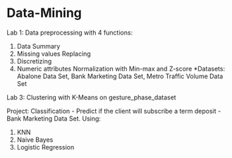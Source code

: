 # Data-Mining

Lab 1: Data preprocessing with 4 functions:
 1. Data Summary
 2. Missing values Replacing
 3. Discretizing
 4. Numeric attributes Normalization with Min-max and Z-score
*Datasets: Abalone Data Set, Bank Marketing Data Set, Metro Traffic Volume Data Set

Lab 3: Clustering with K-Means on gesture_phase_dataset

Project: Classification - Predict if the client will subscribe a term deposit - Bank Marketing Data Set. Using:
 1. KNN
 2. Naive Bayes
 3. Logistic Regression
